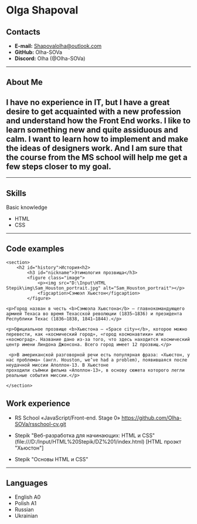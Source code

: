 # Olga Shapoval

## Contacts

- **E-mail:** Shapovalolha@outlook.com
- **GitHub:** Olha-SOVa
- **Discord:** Olha (@Olha-SOVa)

---

## About Me

## I have no experience in IT, but I have a great desire to get acquainted with a new profession and understand how the Front End works. I like to learn something new and quite assiduous and calm. I want to learn how to implement and make the ideas of designers work. And I am sure that the course from the MS school will help me get a few steps closer to my goal.

---

## Skills

Basic knowledge

- HTML
- CSS

---

## Code examples

```
<section>
    <h2 id="history">История<h2>
        <h3 id="nickname">Этимология прозвища</h3>
        <figure class="image">
            <p><img src="D:\Input\HTML Stepik\img\Sam_Houston_portrait.jpg" alt="Sam_Houston_portrait"></p>
            <figcaption>Сэмюэл Хьюстон</figcaption>
        </figure>

<p>Город назван в честь <b>Сэмюэла Хьюстона</b> — главнокомандующего армией Техаса во время Техасской революции (1835—1836) и президента Республики Техас (1836—1838, 1841—1844).</p>

<p>Официальное прозвище <b>Хьюстона — «Space city»</b>, которое можно перевести, как «космический город», «город космонавтики» или «космоград». Название дано из-за того, что здесь находится космический центр имени Линдона Джонсона. Всего город имеет 12 прозвищ.</p>

 <p>В американской разговорной речи есть популярная фраза: «Хьюстон, у нас проблема» (англ. Houston, we’ve had a problem), появившаяся после неудачной миссии Аполлон-13. В Хьюстоне
проходили съёмки фильма «Аполлон-13», в основу сюжета которого легли реальные события миссии.</p>

</section>

```

## Work experience

- RS School «JavaScript/Front-end. Stage 0» https://github.com/Olha-SOVa/rsschool-cv.git

- Stepik "Веб-разработка для начинающих: HTML и CSS" (file:///D:/Input/HTML%20Stepik/DZ%201/index.html) [HTML проэкт "Хьюстон"]
- Stepik "Основы HTML и CSS"

---

## Languages

- English A0
- Polish A1
- Russian
- Ukrainian
